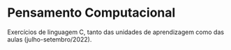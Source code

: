 <h1>Pensamento Computacional</h1>
Exercícios de linguagem C, tanto das unidades de aprendizagem como das aulas (julho-setembro/2022).